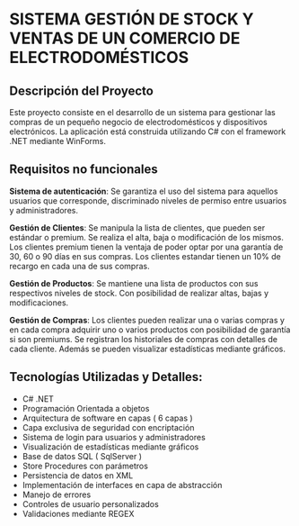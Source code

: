 # SISTEMA GESTIÓN DE STOCK Y VENTAS DE UN COMERCIO DE ELECTRODOMÉSTICOS
## Descripción del Proyecto
Este proyecto consiste en el desarrollo de un sistema para gestionar las compras de un pequeño negocio de electrodomésticos y dispositivos electrónicos. La aplicación está construida utilizando C# con el framework .NET mediante WinForms.

## Requisitos no funcionales
**Sistema de autenticación**: Se garantiza el uso del sistema para aquellos usuarios que corresponde, discriminado niveles de permiso entre usuarios y administradores.

**Gestión de Clientes**: Se manipula la lista de clientes, que pueden ser estándar o premium. Se realiza el alta, baja o modificación de los mismos. Los clientes premium tienen la ventaja de poder optar por una garantía de 30, 60 o 90 días en sus compras. Los clientes estandar tienen un 10% de recargo en cada una de sus compras.

**Gestión de Productos**: Se mantiene una lista de productos con sus respectivos niveles de stock. Con posibilidad de realizar altas, bajas y modificaciones.

**Gestión de Compras**: Los clientes pueden realizar una o varias compras y en cada compra adquirir uno o varios productos con posibilidad de garantía si son premiums. Se registran los historiales de compras con detalles de cada cliente. Además se pueden visualizar estadísticas mediante gráficos.

## Tecnologías Utilizadas y Detalles:
- C# .NET
- Programación Orientada a objetos
- Arquitectura de software en capas ( 6 capas )
- Capa exclusiva de seguridad con encriptación
- Sistema de login para usuarios y administradores
- Visualización de estadísticas mediante gráficos
- Base de datos SQL ( SqlServer )
- Store Procedures con parámetros
- Persistencia de datos en XML
- Implementación de interfaces en capa de abstracción
- Manejo de errores
- Controles de usuario personalizados
- Validaciones mediante REGEX
